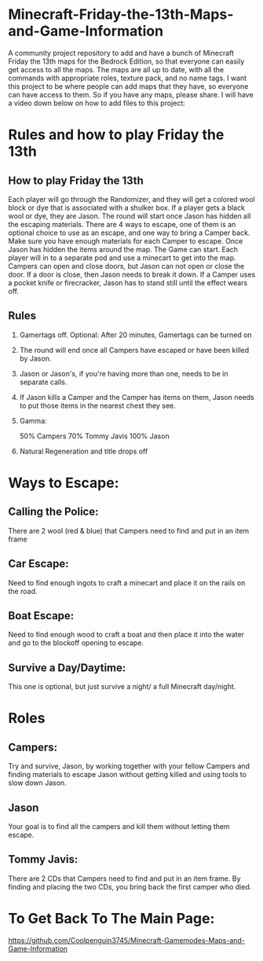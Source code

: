 # Minecraft-Friday-the-13th-Maps-and-Game-Information
A community project repository to add and have a bunch of Minecraft Friday the 13th maps for the Bedrock Edition, so that everyone can easily get access to all the maps. The maps are all up to date, with all the commands with appropriate roles, texture pack, and no name tags. I want this project to be where people can add maps that they have, so everyone can have access to them. So if you have any maps, please share. I will have a video down below on how to add files to this project:

# Rules and how to play Friday the 13th

## How to play Friday the 13th

Each player will go through the Randomizer, and they will get a colored wool block or dye that is associated with a shulker box. If a player gets a black wool or dye, they are Jason. The round will start once Jason has hidden all the escaping materials. There are 4 ways to escape, one of them is an optional choice to use as an escape, and one way to bring a Camper back. Make sure you have enough materials for each Camper to escape. Once Jason has hidden the items around the map. The Game can start. Each player will in to a separate pod and use a minecart to get into the map. Campers can open and close doors, but Jason can not open or close the door. If a door is close, then Jason needs to break it down. If a Camper uses a pocket knife or firecracker, Jason has to stand still until the effect wears off.


## Rules

1. Gamertags off.
Optional: After 20 minutes, Gamertags can be turned on

3. The round will end once all Campers have escaped or have been killed by Jason.

4. Jason or Jason's, if you're having more than one, needs to be in separate calls.

5. If Jason kills a Camper and the Camper has items on them, Jason needs to put those items in the nearest chest they see.

6. Gamma:

   50% Campers
   70% Tommy Javis
   100% Jason

7. Natural Regeneration and title drops off

# Ways to Escape:

## Calling the Police:

There are 2 wool (red & blue) that Campers need to find and put in an item frame

## Car Escape:

Need to find enough ingots to craft a minecart and place it on the rails on the road.

## Boat Escape:

Need to find enough wood to craft a boat and then place it into the water and go to the blockoff opening to escape.

## Survive a Day/Daytime:

This one is optional, but just survive a night/ a full Minecraft day/night.

# Roles

## Campers:

Try and survive, Jason, by working together with your fellow Campers and finding materials to escape Jason without getting killed and using tools to slow down Jason.

## Jason

Your goal is to find all the campers and kill them without letting them escape.

## Tommy Javis: 

There are 2 CDs that Campers need to find and put in an item frame. By finding and placing the two CDs, you bring back the first camper who died.

# To Get Back To The Main Page:
https://github.com/Coolpenguin3745/Minecraft-Gamemodes-Maps-and-Game-Information 
